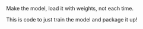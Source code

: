 Make the model, load it with weights, not each time.

This is code to just train the model and package it up!
